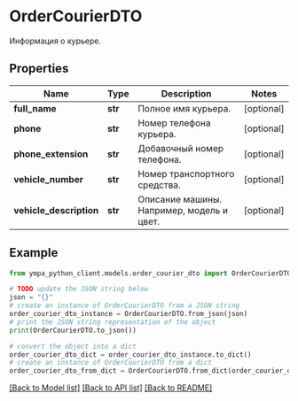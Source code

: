 # OrderCourierDTO

Информация о курьере.

## Properties

Name | Type | Description | Notes
------------ | ------------- | ------------- | -------------
**full_name** | **str** | Полное имя курьера. | [optional] 
**phone** | **str** | Номер телефона курьера. | [optional] 
**phone_extension** | **str** | Добавочный номер телефона. | [optional] 
**vehicle_number** | **str** | Номер транспортного средства. | [optional] 
**vehicle_description** | **str** | Описание машины. Например, модель и цвет. | [optional] 

## Example

```python
from ympa_python_client.models.order_courier_dto import OrderCourierDTO

# TODO update the JSON string below
json = "{}"
# create an instance of OrderCourierDTO from a JSON string
order_courier_dto_instance = OrderCourierDTO.from_json(json)
# print the JSON string representation of the object
print(OrderCourierDTO.to_json())

# convert the object into a dict
order_courier_dto_dict = order_courier_dto_instance.to_dict()
# create an instance of OrderCourierDTO from a dict
order_courier_dto_from_dict = OrderCourierDTO.from_dict(order_courier_dto_dict)
```
[[Back to Model list]](../README.md#documentation-for-models) [[Back to API list]](../README.md#documentation-for-api-endpoints) [[Back to README]](../README.md)


